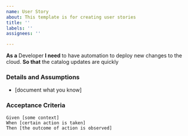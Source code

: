 ```yaml
---
name: User Story
about: This template is for creating user stories
title: ''
labels: ''
assignees: ''

---
```


**As a** Developer
 **I need** to have automation to deploy new changes to the cloud.
 **So that** the catalog updates are quickly
   
 ### Details and Assumptions
 * [document what you know]
   
 ### Acceptance Criteria  
   
 ```gherkin
 Given [some context]
 When [certain action is taken]
 Then [the outcome of action is observed]
